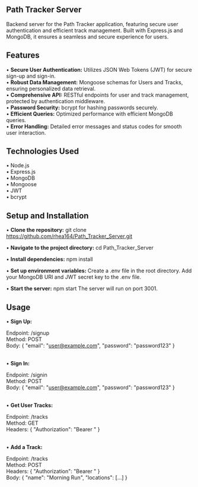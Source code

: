 ## Path Tracker Server

Backend server for the Path Tracker application, featuring secure user authentication and efficient track management. Built with Express.js and MongoDB, it ensures a seamless and secure experience for users.

## Features
 • <b>Secure User Authentication:</b> Utilizes JSON Web Tokens (JWT) for secure sign-up and sign-in.<br>
 • <b>Robust Data Management:</b> Mongoose schemas for Users and Tracks, ensuring personalized data retrieval.<br>
 • <b>Comprehensive API:</b> RESTful endpoints for user and track management, protected by authentication middleware.<br>
 • <b>Password Security:</b> bcrypt for hashing passwords securely.<br>
 • <b>Efficient Queries:</b> Optimized performance with efficient MongoDB queries.<br>
 • <b>Error Handling:</b> Detailed error messages and status codes for smooth user interaction.<br>

## Technologies Used
 • Node.js<br>
 • Express.js<br>
 • MongoDB<br>
 • Mongoose<br>
 • JWT<br>
 • bcrypt<br>

## Setup and Installation
• <b>Clone the repository:</b>
git clone https://github.com/rhea164/Path_Tracker_Server.git

• <b>Navigate to the project directory:</b>
cd Path_Tracker_Server

• <b>Install dependencies:</b>
npm install

• <b>Set up environment variables:</b>
Create a .env file in the root directory.
Add your MongoDB URI and JWT secret key to the .env file.

• <b>Start the server:</b>
npm start
The server will run on port 3001.

## Usage
• <b>Sign Up:</b>

Endpoint: /signup<br>
Method: POST<br>
Body: { "email": "user@example.com", "password": "password123" }<br><br>

• <b>Sign In:</b>

Endpoint: /signin<br>
Method: POST<br>
Body: { "email": "user@example.com", "password": "password123" }<br><br>

• <b>Get User Tracks:</b>

Endpoint: /tracks<br>
Method: GET<br>
Headers: { "Authorization": "Bearer <token>" }<br><br>

• <b>Add a Track:</b>

Endpoint: /tracks<br>
Method: POST<br>
Headers: { "Authorization": "Bearer <token>" }<br>
Body: { "name": "Morning Run", "locations": [...] }<br>
